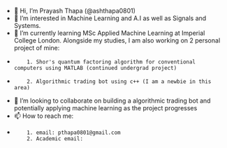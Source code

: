 - 👋 Hi, I’m Prayash Thapa (@ashthapa0801)
- 👀 I’m interested in Machine Learning and A.I as well as Signals and Systems.
- 🌱 I’m currently learning MSc Applied Machine Learning at Imperial College London. Alongside my studies, I am also working on 2 personal project of mine:
-         1. Shor's quantum factoring algorithm for conventional computers using MATLAB (continued undergrad project)
-         2. Algorithmic trading bot using c++ (I am a newbie in this area)
- 💞️ I’m looking to collaborate on building a algorithmic trading bot and potentially applying machine learning as the project progresses
- 📫 How to reach me: 
-         1. email: pthapa0801@gmail.com
          2. Academic email: 
<!---
ashthapa0801/ashthapa0801 is a ✨ special ✨ repository because its `README.md` (this file) appears on your GitHub profile.
You can click the Preview link to take a look at your changes.
--->
